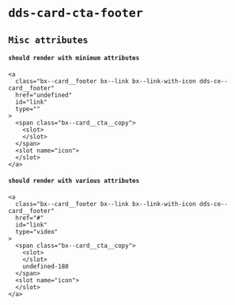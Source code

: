 # `dds-card-cta-footer`

## `Misc attributes`

####   `should render with minimum attributes`

```
<a
  class="bx--card__footer bx--link bx--link-with-icon dds-ce--card__footer"
  href="undefined"
  id="link"
  type=""
>
  <span class="bx--card__cta__copy">
    <slot>
    </slot>
  </span>
  <slot name="icon">
  </slot>
</a>

```

####   `should render with various attributes`

```
<a
  class="bx--card__footer bx--link bx--link-with-icon dds-ce--card__footer"
  href="#"
  id="link"
  type="video"
>
  <span class="bx--card__cta__copy">
    <slot>
    </slot>
    undefined-180
  </span>
  <slot name="icon">
  </slot>
</a>

```

